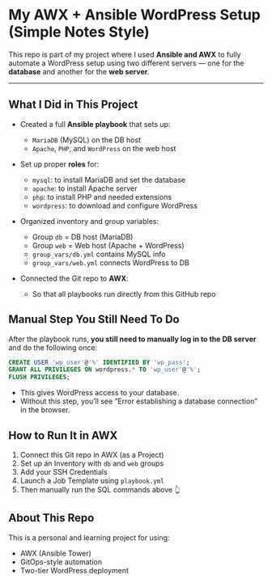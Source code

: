 # My AWX + Ansible WordPress Setup (Simple Notes Style)

This repo is part of my project where I used **Ansible and AWX** to fully automate a WordPress setup using two different servers — one for the **database** and another for the **web server**.

---

## What I Did in This Project

- Created a full **Ansible playbook** that sets up:
  - `MariaDB` (MySQL) on the DB host
  - `Apache`, `PHP`, and `WordPress` on the web host

- Set up proper **roles** for:
  - `mysql`: to install MariaDB and set the database
  - `apache`: to install Apache server
  - `php`: to install PHP and needed extensions
  - `wordpress`: to download and configure WordPress

- Organized inventory and group variables:
  - Group `db` = DB host (MariaDB)
  - Group `web` = Web host (Apache + WordPress)
  - `group_vars/db.yml` contains MySQL info
  - `group_vars/web.yml` connects WordPress to DB

- Connected the Git repo to **AWX**:
  - So that all playbooks run directly from this GitHub repo


## Manual Step You Still Need To Do

After the playbook runs, **you still need to manually log in to the DB server** and do the following once:

```sql
CREATE USER 'wp_user'@'%' IDENTIFIED BY 'wp_pass';
GRANT ALL PRIVILEGES ON wordpress.* TO 'wp_user'@'%';
FLUSH PRIVILEGES;
```
- This gives WordPress access to your database.  
- Without this step, you’ll see “Error establishing a database connection” in the browser.


##  How to Run It in AWX

1. Connect this Git repo in AWX (as a Project)
2. Set up an Inventory with `db` and `web` groups
3. Add your SSH Credentials
4. Launch a Job Template using `playbook.yml`
5. Then manually run the SQL commands above 👆

## About This Repo

This is a personal and learning project for using:
- AWX (Ansible Tower)
- GitOps-style automation
- Two-tier WordPress deployment


